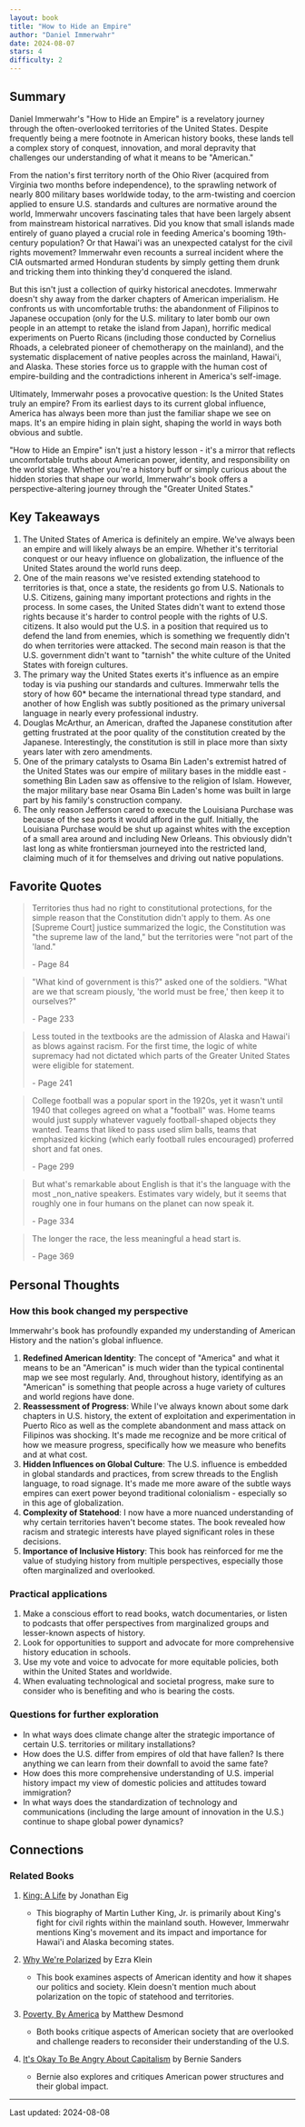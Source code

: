 ```yaml
---
layout: book
title: "How to Hide an Empire"
author: "Daniel Immerwahr"
date: 2024-08-07
stars: 4
difficulty: 2
---
```


## Summary

Daniel Immerwahr's "How to Hide an Empire" is a revelatory journey through the often-overlooked territories of the United States. Despite frequently being a mere footnote in American history books, these lands tell a complex story of conquest, innovation, and moral depravity that challenges our understanding of what it means to be "American."

From the nation's first territory north of the Ohio River (acquired from Virginia two months before independence), to the sprawling network of nearly 800 military bases worldwide today, to the arm-twisting and coercion applied to ensure U.S. standards and cultures are normative around the world, Immerwahr uncovers fascinating tales that have been largely absent from mainstream historical narratives. Did you know that small islands made entirely of guano played a crucial role in feeding America's booming 19th-century population? Or that Hawai'i was an unexpected catalyst for the civil rights movement? Immerwahr even recounts a surreal incident where the CIA outsmarted armed Honduran students by simply getting them drunk and tricking them into thinking they'd conquered the island.

But this isn't just a collection of quirky historical anecdotes. Immerwahr doesn't shy away from the darker chapters of American imperialism. He confronts us with uncomfortable truths: the abandonment of Filipinos to Japanese occupation (only for the U.S. military to later bomb our own people in an attempt to retake the island from Japan), horrific medical experiments on Puerto Ricans (including those conducted by Cornelius Rhoads, a celebrated pioneer of chemotherapy on the mainland), and the systematic displacement of native peoples across the mainland, Hawai'i, and Alaska. These stories force us to grapple with the human cost of empire-building and the contradictions inherent in America's self-image.

Ultimately, Immerwahr poses a provocative question: Is the United States truly an empire? From its earliest days to its current global influence, America has always been more than just the familiar shape we see on maps. It's an empire hiding in plain sight, shaping the world in ways both obvious and subtle.

"How to Hide an Empire" isn't just a history lesson - it's a mirror that reflects uncomfortable truths about American power, identity, and responsibility on the world stage. Whether you're a history buff or simply curious about the hidden stories that shape our world, Immerwahr's book offers a perspective-altering journey through the "Greater United States."

## Key Takeaways

1. The United States of America is definitely an empire. We've always been an empire and will likely always be an empire. Whether it's territorial conquest or our heavy influence on globalization, the influence of the United States around the world runs deep.
2. One of the main reasons we've resisted extending statehood to territories is that, once a state, the residents go from U.S. Nationals to U.S. Citizens, gaining many important protections and rights in the process. In some cases, the United States didn't want to extend those rights because it's harder to control people with the rights of U.S. citizens. It also would put the U.S. in a position that required us to defend the land from enemies, which is something we frequently didn't do when territories were attacked. The second main reason is that the U.S. government didn't want to "tarnish" the white culture of the United States with foreign cultures.
3. The primary way the United States exerts it's influence as an empire today is via pushing our standards and cultures. Immerwahr tells the story of how 60* became the international thread type standard, and another of how English was subtly positioned as the primary universal language in nearly every professional industry.
4. Douglas McArthur, an American, drafted the Japanese constitution after getting frustrated at the poor quality of the constitution created by the Japanese. Interestingly, the constitution is still in place more than sixty years later with zero amendments.
5. One of the primary catalysts to Osama Bin Laden's extremist hatred of the United States was our empire of military bases in the middle east - something Bin Laden saw as offensive to the religion of Islam. However, the major military base near Osama Bin Laden's home was built in large part by his family's construction company.
6. The only reason Jefferson cared to execute the Louisiana Purchase was because of the sea ports it would afford in the gulf. Initially, the Louisiana Purchase would be shut up against whites with the exception of a small area around and including New Orleans. This obviously didn't last long as white frontiersman journeyed into the restricted land, claiming much of it for themselves and driving out native populations.

## Favorite Quotes

> Territories thus had no right to constitutional protections, for the simple reason that the Constitution didn't apply to them. As one [Supreme Court] justice summarized the logic, the Constitution was "the supreme law of the land," but the territories were "not part of the 'land."
>
> <span class="page-number">- Page 84</span>

> "What kind of government is this?" asked one of the soldiers. "What are we that scream piously, 'the world must be free,' then keep it to ourselves?"
>
> <span class="page-number">- Page 233</span>

> Less touted in the textbooks are the admission of Alaska and Hawai'i as blows against racism. For the first time, the logic of white supremacy had not dictated which parts of the Greater United States were eligible for statement.
>
> <span class="page-number">- Page 241</span>

> College football was a popular sport in the 1920s, yet it wasn't until 1940 that colleges agreed on what a "football" was. Home teams would just supply whatever vaguely football-shaped objects they wanted. Teams that liked to pass used slim balls, teams that emphasized kicking (which early football rules encouraged) proferred short and fat ones.
>
> <span class="page-number">- Page 299</span>

> But what's remarkable about English is that it's the language with the most _non_native speakers. Estimates vary widely, but it seems that roughly one in four humans on the planet can now speak it.
>
> <span class="page-number">- Page 334</span>

> The longer the race, the less meaningful a head start is.
>
> <span class="page-number">- Page 369</span>

## Personal Thoughts

### How this book changed my perspective

Immerwahr's book has profoundly expanded my understanding of American History and the nation's global influence.

1. **Redefined American Identity**: The concept of "America" and what it means to be an "American" is much wider than the typical continental map we see most regularly. And, throughout history, identifying as an "American" is something that people across a huge variety of cultures and world regions have done.
2. **Reassessment of Progress**: While I've always known about some dark chapters in U.S. history, the extent of exploitation and experimentation in Puerto Rico as well as the complete abandonment and mass attack on Filipinos was shocking. It's made me recognize and be more critical of how we measure progress, specifically how we measure who benefits and at what cost.
3. **Hidden Influences on Global Culture**: The U.S. influence is embedded in global standards and practices, from screw threads to the English language, to road signage. It's made me more aware of the subtle ways empires can exert power beyond traditional colonialism - especially so in this age of globalization.
4. **Complexity of Statehood**: I now have a more nuanced understanding of why certain territories haven't become states. The book revealed how racism and strategic interests have played significant roles in these decisions.
5. **Importance of Inclusive History**: This book has reinforced for me the value of studying history from multiple perspectives, especially those often marginalized and overlooked.

### Practical applications

1. Make a conscious effort to read books, watch documentaries, or listen to podcasts that offer perspectives from marginalized groups and lesser-known aspects of history.
2. Look for opportunities to support and advocate for more comprehensive history education in schools.
3. Use my vote and voice to advocate for more equitable policies, both within the United States and worldwide.
4. When evaluating technological and societal progress, make sure to consider who is benefiting and who is bearing the costs.

### Questions for further exploration

- In what ways does climate change alter the strategic importance of certain U.S. territories or military installations?
- How does the U.S. differ from empires of old that have fallen? Is there anything we can learn from their downfall to avoid the same fate?
- How does this more comprehensive understanding of U.S. imperial history impact my view of domestic policies and attitudes toward immigration?
- In what ways does the standardization of technology and communications (including the large amount of innovation in the U.S.) continue to shape global power dynamics?

## Connections

### Related Books

1. [King: A Life](https://tylerwince.com/books/king-a-life) by Jonathan Eig
   - This biography of Martin Luther King, Jr. is primarily about King's fight for civil rights within the mainland south. However, Immerwahr mentions King's movement and its impact and importance for Hawai'i and Alaska becoming states.

2. [Why We're Polarized](https://tylerwince.com/books/why-we-re-polarized) by Ezra Klein
   - This book examines aspects of American identity and how it shapes our politics and society. Klein doesn't mention much about polarization on the topic of statehood and territories.

3. [Poverty, By America](https://tylerwince.com/books/poverty-by-america) by Matthew Desmond
   - Both books critique aspects of American society that are overlooked and challenge readers to reconsider their understanding of the U.S.

4. [It's Okay To Be Angry About Capitalism](https://tylerwince.com/books/it-s-okay-to-be-angry-about-capitalism) by Bernie Sanders
   - Bernie also explores and critiques American power structures and their global impact.

---
Last updated: 2024-08-08
